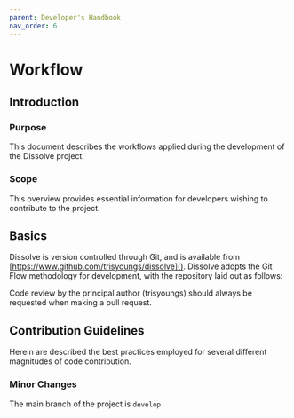 ```yaml
---
parent: Developer's Handbook
nav_order: 6
---
```

# Workflow

## Introduction

### Purpose
This document describes the workflows applied during the development of the Dissolve project.

### Scope
This overview provides essential information for developers wishing to contribute to the project.

## Basics

Dissolve is version controlled through Git, and is available from [https://www.github.com/trisyoungs/dissolve](). Dissolve adopts the Git Flow methodology for development, with the repository laid out as follows:


Code review by the principal author (trisyoungs) should always be requested when making a pull request.

## Contribution Guidelines

Herein are described the best practices employed for several different magnitudes of code contribution.

### Minor Changes

The main branch of the project is `develop`
